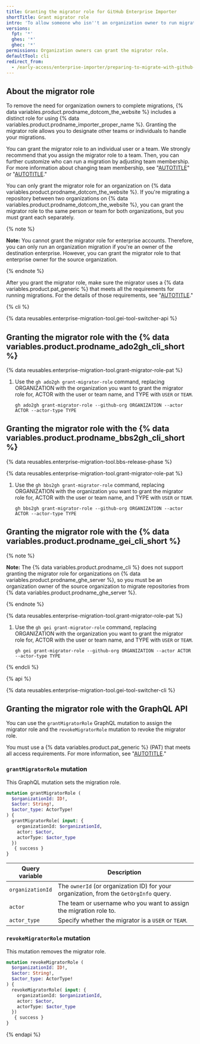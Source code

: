 ```yaml
---
title: Granting the migrator role for GitHub Enterprise Importer
shortTitle: Grant migrator role
intro: 'To allow someone who isn''t an organization owner to run migrations, you can grant a person or team the migrator role.'
versions:
  fpt: '*'
  ghes: '*'
  ghec: '*'
permissions: Organization owners can grant the migrator role.
defaultTool: cli
redirect_from:
  - /early-access/enterprise-importer/preparing-to-migrate-with-github-enterprise-importer/granting-the-migrator-role-for-github-enterprise-importer
---
```


## About the migrator role

To remove the need for organization owners to complete migrations, {% data variables.product.prodname_dotcom_the_website %} includes a distinct role for using {% data variables.product.prodname_importer_proper_name %}. Granting the migrator role allows you to designate other teams or individuals to handle your migrations.

You can grant the migrator role to an individual user or a team. We strongly recommend that you assign the migrator role to a team. Then, you can further customize who can run a migration by adjusting team membership. For more information about changing team membership, see "[AUTOTITLE](/organizations/organizing-members-into-teams/adding-organization-members-to-a-team)" or "[AUTOTITLE](/organizations/organizing-members-into-teams/removing-organization-members-from-a-team)."

You can only grant the migrator role for an organization on {% data variables.product.prodname_dotcom_the_website %}. If you're migrating a repository between two organizations on {% data variables.product.prodname_dotcom_the_website %}, you can grant the migrator role to the same person or team for both organizations, but you must grant each separately.

{% note %}

**Note:** You cannot grant the migrator role for enterprise accounts. Therefore, you can only run an organization migration if you're an owner of the destination enterprise. However, you can grant the migrator role to that enterprise owner for the source organization.

{% endnote %}

After you grant the migrator role, make sure the migrator uses a {% data variables.product.pat_generic %} that meets all the requirements for running migrations. For the details of those requirements, see "[AUTOTITLE](/migrations/using-github-enterprise-importer/preparing-to-migrate-with-github-enterprise-importer/managing-access-for-github-enterprise-importer)."

{% cli %}

{% data reusables.enterprise-migration-tool.gei-tool-switcher-api %}

## Granting the migrator role with the {% data variables.product.prodname_ado2gh_cli_short %}

{% data reusables.enterprise-migration-tool.grant-migrator-role-pat %}
1. Use the `gh ado2gh grant-migrator-role` command, replacing ORGANIZATION with the organization you want to grant the migrator role for, ACTOR with the user or team name, and TYPE with `USER` or `TEAM`.

   ```shell copy
   gh ado2gh grant-migrator-role --github-org ORGANIZATION --actor ACTOR --actor-type TYPE
   ```

## Granting the migrator role with the {% data variables.product.prodname_bbs2gh_cli_short %}

{% data reusables.enterprise-migration-tool.bbs-release-phase %}

{% data reusables.enterprise-migration-tool.grant-migrator-role-pat %}
1. Use the `gh bbs2gh grant-migrator-role` command, replacing ORGANIZATION with the organization you want to grant the migrator role for, ACTOR with the user or team name, and TYPE with `USER` or `TEAM`.

   ```shell copy
   gh bbs2gh grant-migrator-role --github-org ORGANIZATION --actor ACTOR --actor-type TYPE
   ```

## Granting the migrator role with the {% data variables.product.prodname_gei_cli_short %}

{% note %}

**Note:** The {% data variables.product.prodname_cli %} does not support granting the migrator role for organizations on {% data variables.product.prodname_ghe_server %}, so you must be an organization owner of the source organization to migrate repositories from {% data variables.product.prodname_ghe_server %}.

{% endnote %}

{% data reusables.enterprise-migration-tool.grant-migrator-role-pat %}
1. Use the `gh gei grant-migrator-role` command, replacing ORGANIZATION with the organization you want to grant the migrator role for, ACTOR with the user or team name, and TYPE with `USER` or `TEAM`.

   ```shell copy
   gh gei grant-migrator-role --github-org ORGANIZATION --actor ACTOR --actor-type TYPE
   ```

{% endcli %}

{% api %}

{% data reusables.enterprise-migration-tool.gei-tool-switcher-cli %}

## Granting the migrator role with the GraphQL API

You can use the `grantMigratorRole` GraphQL mutation to assign the migrator role and the `revokeMigratorRole` mutation to revoke the migrator role.

You must use a {% data variables.product.pat_generic %} (PAT) that meets all access requirements. For more information, see "[AUTOTITLE](/migrations/using-github-enterprise-importer/preparing-to-migrate-with-github-enterprise-importer/managing-access-for-github-enterprise-importer)."

### `grantMigratorRole` mutation

This GraphQL mutation sets the migration role.

```graphql
mutation grantMigratorRole (
  $organizationId: ID!,
  $actor: String!,
  $actor_type: ActorType!
) {
  grantMigratorRole( input: {
    organizationId: $organizationId,
    actor: $actor,
    actorType: $actor_type
  })
   { success }
}
```

| Query variable | Description |
|----|----|
| `organizationId` | The `ownerId` (or organization ID) for your organization, from the `GetOrgInfo` query.
| `actor` | The team or username who you want to assign the migration role to.
|  `actor_type` | Specify whether the migrator is a `USER` or `TEAM`.

### `revokeMigratorRole` mutation

This mutation removes the migrator role.

```graphql
mutation revokeMigratorRole (
  $organizationId: ID!,
  $actor: String!,
  $actor_type: ActorType!
) {
  revokeMigratorRole( input: {
    organizationId: $organizationId,
    actor: $actor,
    actorType: $actor_type
  })
   { success }
}
```

{% endapi %}
